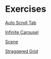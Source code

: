 # Exercises

[Auto Scroll Tab](https://github.com/GU1984/SwiftUI/tree/main/Exercises/AutoScrollTab)

[Infinite Carousel](https://github.com/GU1984/SwiftUI/tree/main/Exercises/Infinite%20Carousel)

[Scene](https://github.com/GU1984/SwiftUI/tree/main/Exercises/Scene)

[Straggered Grid](https://github.com/GU1984/SwiftUI/tree/main/Exercises/StraggeredGridApp)

[]()

[]()
